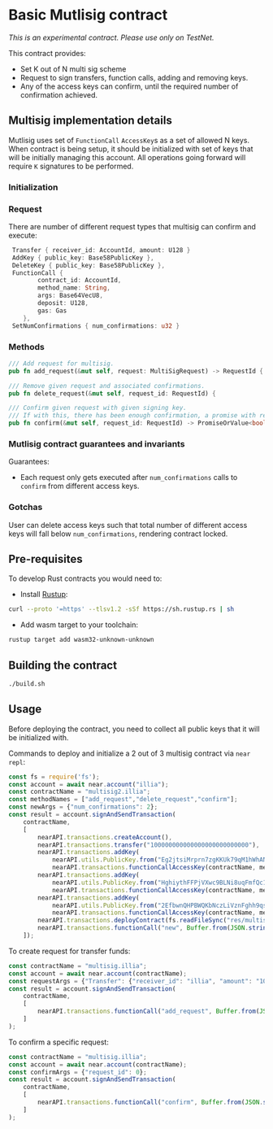 # Basic Mutlisig contract

*This is an experimental contract. Please use only on TestNet.*

This contract provides:
 - Set K out of N multi sig scheme
 - Request to sign transfers, function calls, adding and removing keys.
 - Any of the access keys can confirm, until the required number of confirmation achieved.

## Multisig implementation details

Mutlisig uses set of `FunctionCall` `AccessKey`s as a set of allowed N keys. 
When contract is being setup, it should be initialized with set of keys that will be initially managing this account.
All operations going forward will require `K` signatures to be performed.

### Initialization

### Request

There are number of different request types that multisig can confirm and execute:
```rust
 Transfer { receiver_id: AccountId, amount: U128 }
 AddKey { public_key: Base58PublicKey },
 DeleteKey { public_key: Base58PublicKey },
 FunctionCall {
        contract_id: AccountId,
        method_name: String,
        args: Base64VecU8,
        deposit: U128,
        gas: Gas
    },
 SetNumConfirmations { num_confirmations: u32 }
``` 

### Methods

```rust
/// Add request for multisig.
pub fn add_request(&mut self, request: MultiSigRequest) -> RequestId {

/// Remove given request and associated confirmations.
pub fn delete_request(&mut self, request_id: RequestId) {

/// Confirm given request with given signing key.
/// If with this, there has been enough confirmation, a promise with request will be scheduled.
pub fn confirm(&mut self, request_id: RequestId) -> PromiseOrValue<bool> {
```

### Mutlisig contract guarantees and invariants

Guarantees:
 - Each request only gets executed after `num_confirmations` calls to `confirm` from different access keys. 

### Gotchas
 
User can delete access keys such that total number of different access keys will fall below `num_confirmations`, rendering contract locked.
 
## Pre-requisites

To develop Rust contracts you would need to:
* Install [Rustup](https://rustup.rs/):
```bash
curl --proto '=https' --tlsv1.2 -sSf https://sh.rustup.rs | sh
```
* Add wasm target to your toolchain:
```bash
rustup target add wasm32-unknown-unknown
```

## Building the contract

```bash
./build.sh
```

## Usage

Before deploying the contract, you need to collect all public keys that it will be initialized with.

Commands to deploy and initialize a 2 out of 3 multisig contract via `near repl`:

```javascript
const fs = require('fs');
const account = await near.account("illia");
const contractName = "multisig2.illia";
const methodNames = ["add_request","delete_request","confirm"];
const newArgs = {"num_confirmations": 2};
const result = account.signAndSendTransaction(
    contractName,
    [
        nearAPI.transactions.createAccount(),
        nearAPI.transactions.transfer("100000000000000000000000000"),  
        nearAPI.transactions.addKey(
            nearAPI.utils.PublicKey.from("Eg2jtsiMrprn7zgKKUk79qM1hWhANsFyE6JSX4txLEuy"),
            nearAPI.transactions.functionCallAccessKey(contractName, methodNames, null)),
        nearAPI.transactions.addKey(
            nearAPI.utils.PublicKey.from("HghiythFFPjVXwc9BLNi8uqFmfQc1DWFrJQ4nE6ANo7R"),
            nearAPI.transactions.functionCallAccessKey(contractName, methodNames, null)),
        nearAPI.transactions.addKey(
            nearAPI.utils.PublicKey.from("2EfbwnQHPBWQKbNczLiVznFghh9qs716QT71zN6L1D95"),
            nearAPI.transactions.functionCallAccessKey(contractName, methodNames, null)),
        nearAPI.transactions.deployContract(fs.readFileSync("res/multisig.wasm")),
        nearAPI.transactions.functionCall("new", Buffer.from(JSON.stringify(newArgs)), 10000000000000, "0"),
    ]);
```

To create request for transfer funds:
```javascript
const contractName = "multisig.illia";
const account = await near.account(contractName);
const requestArgs = {"Transfer": {"receiver_id": "illia", "amount": "1000000000000000000000"}};
const result = account.signAndSendTransaction(
    contractName,
    [
        nearAPI.transactions.functionCall("add_request", Buffer.from(JSON.stringify(requestArgs))),
    ]
);
```

To confirm a specific request:
```javascript
const contractName = "multisig.illia";
const account = await near.account(contractName);
const confirmArgs = {"request_id": 0};
const result = account.signAndSendTransaction(
    contractName,
    [
        nearAPI.transactions.functionCall("confirm", Buffer.from(JSON.stringify(requestArgs))),
    ]
);
```
